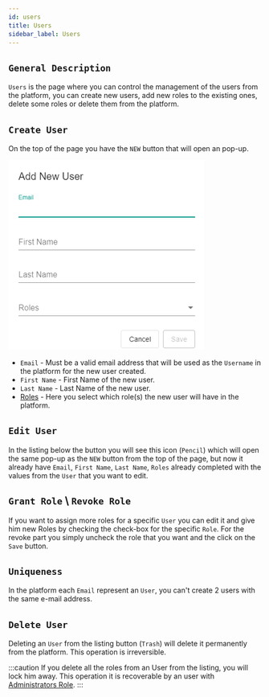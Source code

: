 ```yaml
---
id: users 
title: Users
sidebar_label: Users
---
```


## `General Description`

`Users` is the page where you can control the management of the users from the platform, you can create new users, add new roles to the existing ones, delete some roles or delete them from the platform.

## `Create User`

On the top of the page you have the `NEW` button that will open an pop-up.

![Add User](/static/img/add-user.png)

* `Email` - Must be a valid email address that will be used as the `Username` in the platform for the new user created.
* `First Name` - First Name of the new user.
* `Last Name` - Last Name of the new user.
* [Roles](/docs/Roles.md) - Here you select which role(s) the new user will have in the platform.

## `Edit User`

In the listing below the button you will see this icon (`Pencil`) which will open the same pop-up as the `NEW` button from the top of the page, but now it already have `Email`, `First Name`, `Last Name`, `Roles` already completed with the values from the `User` that you want to edit.

## `Grant Role` \ `Revoke Role`

If you want to assign more roles for a specific `User` you can edit it and give him new Roles by checking the check-box for the specific `Role`. For the revoke part you simply uncheck the role that you want and the click on the `Save` button.

## `Uniqueness`

In the platform each `Email` represent an `User`, you can't create 2 users with the same e-mail address.

## `Delete User`

Deleting an `User` from the listing button (`Trash`) will delete it permanently from the platform. This operation is irreversible.

:::caution
If you delete all the roles from an User from the listing, you will lock him away. This operation it is recoverable by an user with [Administrators Role](/docs/Roles#low-level-roles).
:::
